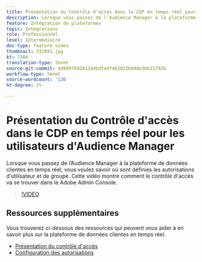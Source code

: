 ```yaml
---
title: Présentation du Contrôle d'accès dans le CDP en temps réel pour les utilisateurs d'Audience Manager
description: Lorsque vous passez de l’Audience Manager à la plateforme de données clientes en temps réel, vous voulez savoir où sont définies les autorisations d’utilisateur et de groupe. Cette vidéo montre comment le contrôle d'accès va se trouver dans le Adobe Admin Console.
feature: Intégration de plateformes
topic: Intégrations
role: Professionnel
level: Intermédiaire
doc-type: feature video
thumbnail: 332091.jpg
kt: 7304
translation-type: tm+mt
source-git-commit: dd9d976928124dbdfedf462022bd48e3bb21792b
workflow-type: tm+mt
source-wordcount: '136'
ht-degree: 2%

---
```



# Présentation du Contrôle d&#39;accès dans le CDP en temps réel pour les utilisateurs d&#39;Audience Manager

Lorsque vous passez de l’Audience Manager à la plateforme de données clientes en temps réel, vous voulez savoir où sont définies les autorisations d’utilisateur et de groupe. Cette vidéo montre comment le contrôle d&#39;accès va se trouver dans le Adobe Admin Console.

>[!VIDEO](https://video.tv.adobe.com/v/332091/?quality=12&learn=on)

## Ressources supplémentaires

Vous trouverez ci-dessous des ressources qui peuvent vous aider à en savoir plus sur la plateforme de données clientes en temps réel.

* [Présentation du contrôle d&#39;accès](https://experienceleague.adobe.com/docs/experience-platform/access-control/home.html?lang=en#access-control-hierarchy-and-workflow)
* [Configuration des autorisations](https://experienceleague.adobe.com/docs/platform-learn/getting-started-for-data-architects-and-data-engineers/configure-permissions.html?lang=en)

